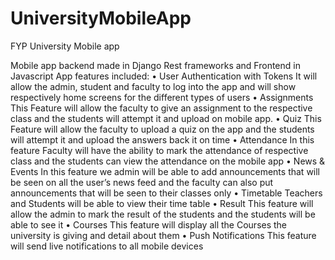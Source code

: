 # UniversityMobileApp
FYP University Mobile app 

Mobile app backend made in Django Rest frameworks and Frontend in Javascript
App features included:
• User Authentication with Tokens 
It will allow the admin, student and faculty to log into the app and will show respectively home screens for the different types 
of users 
• Assignments 
This Feature will allow the faculty to give an assignment to the respective class and the students will attempt it and upload on mobile app.
• Quiz 
This Feature will allow the faculty to upload a quiz on the app and the students will attempt it and upload the answers back it on time
• Attendance 
In this feature Faculty will have the ability to mark the attendance of respective class and the students can view the attendance on the mobile app
• News & Events 
In this feature we admin will be able to add announcements that will be seen on all the user’s news feed and the faculty can also put announcements that will be seen to their classes only 
• Timetable 
Teachers and Students will be able to view their time table 
• Result 
This feature will allow the admin to mark the result of the students and the students will be able to see it 
• Courses 
This feature will display all the Courses the university is giving and detail about them
• Push Notifications 
This feature will send live notifications to all mobile devices
